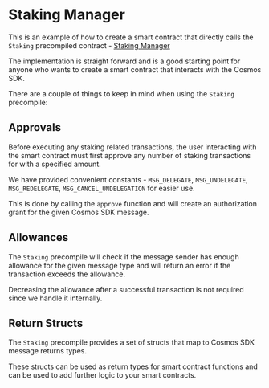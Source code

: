 # Staking Manager

This is an example of how to create a smart contract that directly calls the `Staking` precompiled contract - [Staking Manager](./contracts/StakingManager.sol)

The implementation is straight forward and is a good starting point for anyone who wants to create a smart contract that interacts with the Cosmos SDK.

There are a couple of things to keep in mind when using the `Staking` precompile:

## Approvals
Before executing any staking related transactions, the user interacting with the smart contract must first approve 
any number of staking transactions for with a specified amount.

We have provided convenient constants - `MSG_DELEGATE`, `MSG_UNDELEGATE`, `MSG_REDELEGATE`, `MSG_CANCEL_UNDELEGATION` for easier use.

This is done by calling the `approve` function and will create an authorization grant for the given Cosmos SDK message. 


## Allowances
The `Staking` precompile will check if the message sender has enough allowance for the given message type and will
return an error if the transaction exceeds the allowance.

Decreasing the allowance after a successful transaction is not required since we handle it internally.


## Return Structs
The `Staking` precompile provides a set of structs that map to Cosmos SDK message returns types. 

These structs can be used as return types for smart contract functions and can be used to add further logic to your smart contracts.

